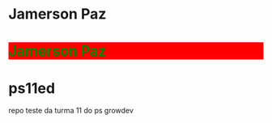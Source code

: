 # Jamerson Paz

<h1 style="color:green; background-color:red">Jamerson Paz</h1>

# ps11ed

repo teste da turma 11 do ps growdev
